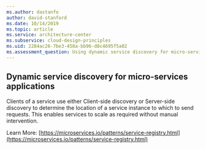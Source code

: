 ```yaml
---
ms.author: dastanfo
author: david-stanford
ms.date: 10/14/2019
ms.topic: article
ms.service: architecture-center
ms.subservice: cloud-design-principles
ms.uid: 2284ac26-7be3-458a-bb96-d8c4695f5a02
ms.assessment_question: Using dynamic service discovery for micro-services applications
---
```

## Dynamic service discovery for micro-services applications

Clients of a service use either Client-side discovery or Server-side discovery to determine the location of a service instance to which to send requests. This enables services to scale as required without manual intervention.

Learn More: [https://microservices.io/patterns/service-registry.html](https://microservices.io/patterns/service-registry.html)
